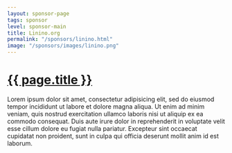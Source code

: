```yaml
---
layout: sponsor-page
tags: sponsor
level: sponsor-main
title: Linino.org
permalink: "/sponsors/linino.html"
image: "/sponsors/images/linino.png"
---
```


<h1 class="sponsor">
  <a href="{{page.permalink}}">{{ page.title }}</a>
</h1>

<p>Lorem ipsum dolor sit amet, consectetur adipisicing elit, sed do eiusmod tempor incididunt ut labore et dolore magna aliqua. Ut enim ad minim veniam, quis nostrud exercitation ullamco laboris nisi ut aliquip ex ea commodo consequat. Duis aute irure dolor in reprehenderit in voluptate velit esse cillum dolore eu fugiat nulla pariatur. Excepteur sint occaecat cupidatat non proident, sunt in culpa qui officia deserunt mollit anim id est laborum.</p>